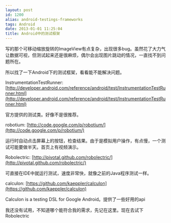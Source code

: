 ```yaml
---
layout: post
id: 1200
alias: android-testings-frameworks
tags: Android
date: 2013-01-01 11:25:04
title: Android中的测试框架
---
```


写的那个可移动缩放旋转的ImageView有点复杂，出现很多bug。虽然花了大力气让数据可视，但测试起来还是很麻烦，偶尔会出现图片跳动的情况，一直找不到问题所在。

所以找了一下Android下的测试框架，看看能不能解决问题。

InstrumentationTestRunner: [http://developer.android.com/reference/android/test/InstrumentationTestRunner.html](http://developer.android.com/reference/android/test/InstrumentationTestRunner.html)

官方提供的测试类。好像不是很推荐。

robotium: [http://code.google.com/p/robotium/](http://code.google.com/p/robotium/)

运行时自动点击屏幕上的按钮，检查结果。由于是模拟用户操作，有点慢，一个测试可能要做半天。首页上有视频演示。

Robolectric: [http://pivotal.github.com/robolectric/](http://pivotal.github.com/robolectric/)

可直接在IDE中就运行测试，速度非常快，就像之前的Java程序测试一样。

calculon: [https://github.com/kaeppler/calculon](https://github.com/kaeppler/calculon)

Calculon is a testing DSL for Google Android。提供了一些好用的api

我还没有试用，不知道哪个能符合我的需求，先记在这里。现在去试下Robolectric
